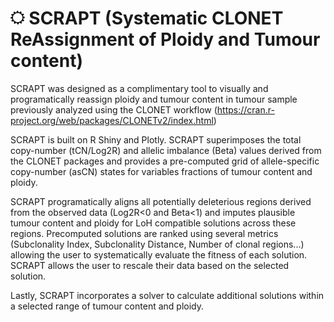 # [<img src="306030.svg" width=4.5% title="Gear" alt="Gear"/>](306030.svg) SCRAPT (Systematic CLONET ReAssignment of Ploidy and Tumour content)
SCRAPT was designed as a complimentary tool to visually and programatically reassign ploidy and tumour content in tumour sample previously analyzed using the CLONET workflow (https://cran.r-project.org/web/packages/CLONETv2/index.html)

SCRAPT is built on R Shiny and Plotly. SCRAPT superimposes the total copy-number (tCN/Log2R) and allelic imbalance (Beta) values derived from the CLONET packages and provides a pre-computed grid of allele-specific copy-number (asCN) states for variables fractions of tumour content and ploidy. 

SCRAPT  programatically aligns all potentially deleterious regions derived from the observed data (Log2R<0 and Beta<1) and imputes plausible tumour content and ploidy for LoH compatible solutions across these regions.  Precomputed solutions are ranked using several metrics (Subclonality Index, Subclonality Distance, Number of clonal regions...) allowing the user to systematically evaluate the fitness of each solution. SCRAPT allows the user to rescale their data based on the selected solution. 

Lastly, SCRAPT incorporates a solver to calculate additional solutions within a selected range of tumour content and ploidy. 



